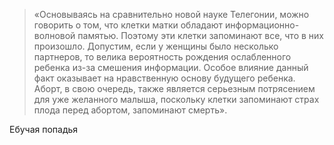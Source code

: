 > «Основываясь на сравнительно новой науке Телегонии, можно говорить о том, что клетки матки обладают информационно-волновой памятью. Поэтому эти клетки запоминают все, что в них произошло. Допустим, если у женщины было несколько партнеров, то велика вероятность рождения ослабленного ребенка из-за смешения информации. Особое влияние данный факт оказывает на нравственную основу будущего ребенка. Аборт, в свою очередь, также является серьезным потрясением для уже желанного малыша, поскольку клетки запоминают страх плода перед абортом, запоминают смерть».

Ебучая попадья
